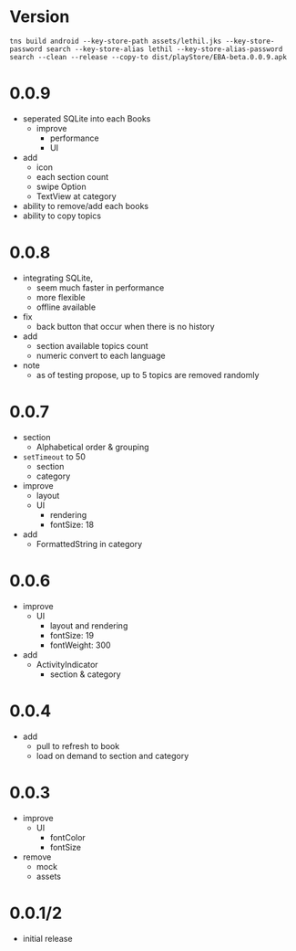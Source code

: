 # Version

```
tns build android --key-store-path assets/lethil.jks --key-store-password search --key-store-alias lethil --key-store-alias-password search --clean --release --copy-to dist/playStore/EBA-beta.0.0.9.apk
```


# 0.0.9
- seperated SQLite into each Books
  - improve
    - performance
    - UI
- add
  - icon
  - each section count
  - swipe Option
  - TextView at category
- ability to remove/add each books
- ability to copy topics

# 0.0.8
- integrating SQLite,
  - seem much faster in performance
  - more flexible
  - offline available
- fix
  - back button that occur when there is no history
- add
  - section available topics count
  - numeric convert to each language
- note
  - as of testing propose, up to 5 topics are removed randomly

# 0.0.7
- section
  - Alphabetical order & grouping
- `setTimeout` to 50
  - section
  - category
- improve
  - layout
  - UI
    - rendering
    - fontSize: 18
- add
  - FormattedString in category

# 0.0.6
- improve
  - UI
    - layout and rendering
    - fontSize: 19
    - fontWeight: 300
- add
  - ActivityIndicator
    - section & category

# 0.0.4
- add
  - pull to refresh to book
  - load on demand to section and category


# 0.0.3
- improve
  - UI
    - fontColor
    - fontSize
- remove
  - mock
  - assets

# 0.0.1/2
- initial release
